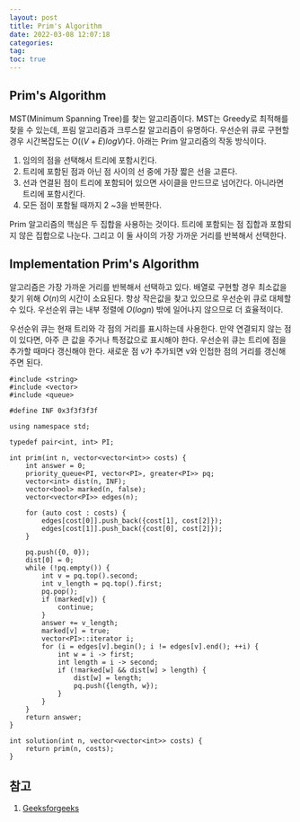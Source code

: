 ```yaml
---
layout: post
title: Prim's Algorithm
date: 2022-03-08 12:07:18
categories:
tag:
toc: true
---
```


## Prim's Algorithm

MST(Minimum Spanning Tree)를 찾는 알고리즘이다.
MST는 Greedy로 최적해를 찾을 수 있는데, 프림 알고리즘과 크루스칼 알고리즘이 유명하다.
우선순위 큐로 구현할 경우 시간복잡도는 $O((V+E)logV)$다.
아래는 Prim 알고리즘의 작동 방식이다.

1. 임의의 점을 선택해서 트리에 포함시킨다.
2. 트리에 포함된 점과 아닌 점 사이의 선 중에 가장 짧은 선을 고른다.
3. 선과 연결된 점이 트리에 포함되어 있으면 사이클을 만드므로 넘어간다. 아니라면 트리에 포함시킨다.
4. 모든 점이 포함될 때까지 2 ~3을 반복한다.

Prim 알고리즘의 핵심은 두 집합을 사용하는 것이다.
트리에 포함되는 점 집합과 포함되지 않은 집합으로 나눈다.
그리고 이 둘 사이의 가장 가까운 거리를 반복해서 선택한다.

## Implementation Prim's Algorithm

알고리즘은 가장 가까운 거리를 반복해서 선택하고 있다.
배열로 구현할 경우 최소값을 찾기 위해 $O(n)$의 시간이 소요된다.
항상 작은값을 찾고 있으므로 우선순위 큐로 대체할 수 있다.
우선순위 큐는 내부 정렬에 $O(logn)$ 밖에 일어나지 않으므로 더 효율적이다.

우선순위 큐는 현재 트리와 각 점의 거리를 표시하는데 사용한다.
만약 연결되지 않는 점이 있다면, 아주 큰 값을 주거나 특정값으로 표시해야 한다.
우선순위 큐는 트리에 점을 추가할 때마다 갱신해야 한다.
새로운 점 v가 추가되면 v와 인접한 점의 거리를 갱신해주면 된다.

```
#include <string>
#include <vector>
#include <queue>

#define INF 0x3f3f3f3f

using namespace std;

typedef pair<int, int> PI;

int prim(int n, vector<vector<int>> costs) {
    int answer = 0;
    priority_queue<PI, vector<PI>, greater<PI>> pq;
    vector<int> dist(n, INF);
    vector<bool> marked(n, false);
   	vector<vector<PI>> edges(n);

    for (auto cost : costs) {
		edges[cost[0]].push_back({cost[1], cost[2]});
        edges[cost[1]].push_back({cost[0], cost[2]});
    }

    pq.push({0, 0});
    dist[0] = 0;
    while (!pq.empty()) {
        int v = pq.top().second;
        int v_length = pq.top().first;
        pq.pop();
        if (marked[v]) {
            continue;
        }
        answer += v_length;
        marked[v] = true;
        vector<PI>::iterator i;
       	for (i = edges[v].begin(); i != edges[v].end(); ++i) {
            int w = i -> first;
           	int length = i -> second;
           	if (!marked[w] && dist[w] > length) {
                dist[w] = length;
                pq.push({length, w});
            }
        }
    }
   	return answer;
}

int solution(int n, vector<vector<int>> costs) {
    return prim(n, costs);
}
```

## 참고

1. [Geeksforgeeks](https://www.geeksforgeeks.org/prims-algorithm-using-priority_queue-stl/)
